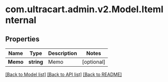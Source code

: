 # com.ultracart.admin.v2.Model.ItemInternal
## Properties

Name | Type | Description | Notes
------------ | ------------- | ------------- | -------------
**Memo** | **string** | Memo | [optional] 


[[Back to Model list]](../README.md#documentation-for-models) [[Back to API list]](../README.md#documentation-for-api-endpoints) [[Back to README]](../README.md)

